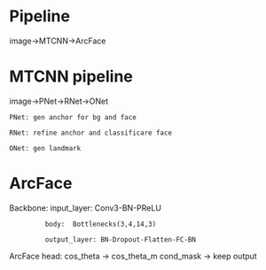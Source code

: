 # Pipeline

image->MTCNN->ArcFace

# MTCNN pipeline
 
image->PNet->RNet->ONet

    PNet: gen anchor for bg and face
    
    RNet: refine anchor and classificare face
    
    ONet: gen landmark
    
# ArcFace

   Backbone: input_layer: Conv3-BN-PReLU
               
             body:  Bottlenecks(3,4,14,3)
             
             output_layer: BN-Dropout-Flatten-FC-BN
             
   ArcFace head: cos_theta -> cos_theta_m
                 cond_mask -> keep
                 output

